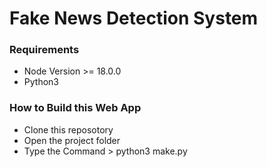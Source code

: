 # Fake News Detection System

### Requirements
<ul>
    <li> Node Version >= 18.0.0
    <li> Python3 
</ul>

### How to Build this Web App
<ul>
    <li> Clone this reposotory
    <li> Open the project folder
    <li> Type the Command 
        > python3 make.py
</ul>

